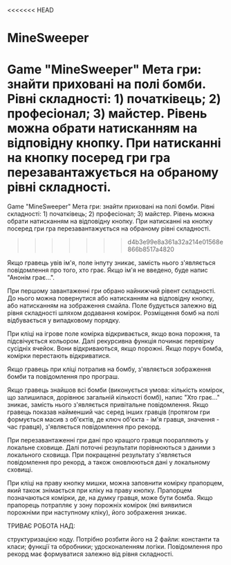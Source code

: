 <<<<<<< HEAD
# MineSweeper
Game "MineSweeper" 
Мета гри: знайти приховані на полі бомби.
Рівні складності: 1) початківець; 2) професіонал; 3) майстер. Рівень можна обрати натисканням на відповідну кнопку. При натисканні на кнопку посеред гри гра перезавантажується на обраному рівні складності.
=======
Game "MineSweeper" Мета гри: знайти приховані на полі бомби. Рівні складності: 1) початківець; 2) професіонал; 3) майстер. Рівень можна обрати натисканням на відповідну кнопку. При натисканні на кнопку посеред гри гра перезавантажується на обраному рівні складності.
>>>>>>> d4b3e99e8a361a32a214e01568e866b8517a4820

Якщо гравець увів ім'я, поле інпуту зникає, замість нього з'являється повідомлення про того, хто грає. Якщо ім'я не введено, буде напис "Анонім грає...".

При першому завантаженні гри обрано найнижчий рівент складності. До нього можна повернутися або натисканням на відповідну кнопку, або натисканням на зображення смайла. Поле будується залежно від рівня складності шляхом додавання комірок. Розміщення бомб на полі відбувається у випадковому порядку.

При кліці на ігрове поле комірка відкривається, якщо вона порожня, та підсвічується кольором. Далі рекурсивна функція починає перевірку сусідніх ячейок. Вони відкриваються, якщо порожні. Якщо поруч бомба, комірки перестають відкриватися.

Якщо гравець при кліці потрапив на бомбу, з'являється зображення бомби та повідомлення про програш.

Якщо гравець знайшов всі бомби (виконується умова: кількість комірок, що залишилася, дорівнює загальній кількості бомб), напис "Хто грає..." зникає, замість нього з'являється привітальне повідомлення. Якщо гравець показав найменший час серед інших гравців (протягом гри формується масив з об'єктів, де ключ об'єкта - ім'я гравця, значення - час гравця), з'являється повідомлення про рекорд.

При перезавантаженні гри дані про кращого гравця поорапляють у локальне сховище. Далі поточні результати порівнюються з даними з локального сховища. При покращенні результату з'являється повідомлення про рекорд, а також оновлюються дані у локальному сховищі.

При кліці на праву кнопку мишки, можна заповнити комірку прапорцем, який також знімається при кліку на праву кнопку. Прапорцем позначаються комірки, де, на думку гравця, може бути бомба. Якщо прапорець потрапляє у зону порожніх комірок (які виявилися порожніми при наступному кліку), його зображення зникає.

ТРИВАЄ РОБОТА НАД:

структуризацією коду. Потрібно розбити його на 2 файли: константи та класи; функції та обробники;
удосконаленням логіки. Повідомлення про рекорд має формуватися залежно від рівня складності.
